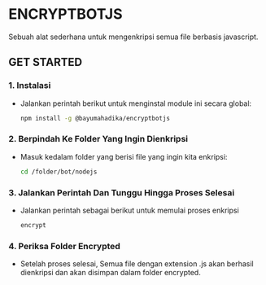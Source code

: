 # ENCRYPTBOTJS
Sebuah alat sederhana untuk mengenkripsi semua file berbasis javascript.

## GET STARTED

### 1. Instalasi

- Jalankan perintah berikut untuk menginstal module ini secara global:
  ```bash
  npm install -g @bayumahadika/encryptbotjs
  ```

### 2. Berpindah Ke Folder Yang Ingin Dienkripsi

- Masuk kedalam folder yang berisi file yang ingin kita enkripsi:

  ```bash
  cd /folder/bot/nodejs
  ```

### 3. Jalankan Perintah Dan Tunggu Hingga Proses Selesai

- Jalankan perintah sebagai berikut untuk memulai proses enkripsi

  ```bash
  encrypt
  ```

### 4. Periksa Folder Encrypted

- Setelah proses selesai, Semua file dengan extension .js akan berhasil dienkripsi dan akan disimpan dalam folder encrypted.
